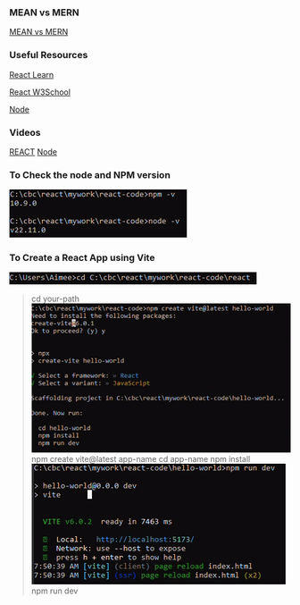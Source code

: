 ### MEAN vs MERN
[MEAN vs MERN](https://www.oracle.com/database/mean-mern/)

### Useful Resources
[React Learn](https://react.dev/learn)

[React W3School](https://www.w3schools.com/react/default.asp)

[Node](https://nodejs.org/en)

### Videos
[REACT](https://m.youtube.com/watch?v=8pDqJVdNa44&t=1522s&pp=ygURY3JlYXRvcnMgb2YgcmVhY3Q%3D#)
[Node](https://www.youtube.com/watch?v=LB8KwiiUGy0&t=3s&ab_channel=Honeypot)


### To Check the node and NPM version 
![](/Assets/version-check.png)

### To Create a React App using Vite
![](/Assets/0.png)
>cd your-path
![](/Assets/create-vite-project.png)
> npm create vite@latest app-name
> cd app-name
> npm install
> ![](/Assets/npm-run-dev.png)
> npm run dev
> 